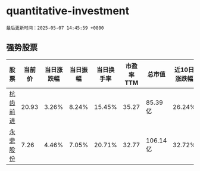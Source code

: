 # quantitative-investment

`最后更新时间：2025-05-07 14:45:59 +0800`

## 强势股票

|股票|当前价|当日涨跌幅|当日振幅|当日换手率|市盈率TTM|总市值|近10日涨跌幅|
|----|----|----|----|----|----|----|----|
|[杭齿前进](https://xueqiu.com/S/SH601177)|20.93|3.26%|8.24%|15.45%|35.27|85.39亿|26.24%|
|[永鼎股份](https://xueqiu.com/S/SH600105)|7.26|4.46%|7.05%|20.71%|32.77|106.14亿|32.72%|
